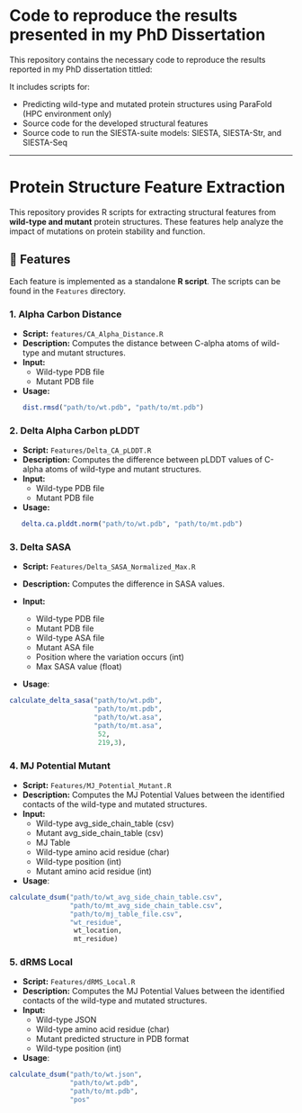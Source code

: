 # Code to reproduce the results presented in my PhD Dissertation
This repository contains the necessary code to reproduce the results reported in my PhD dissertation tittled:

It includes scripts for:
- Predicting wild-type and mutated protein structures using ParaFold (HPC environment only)
- Source code for the developed structural features
- Source code to run the SIESTA-suite models: SIESTA, SIESTA-Str, and SIESTA-Seq

---

# Protein Structure Feature Extraction

This repository provides R scripts for extracting structural features from **wild-type and mutant** protein structures. These features help analyze the impact of mutations on protein stability and function.

## 📌 Features

Each feature is implemented as a standalone **R script**. The scripts can be found in the `Features` directory.


### **1. Alpha Carbon Distance**
- **Script:** `features/CA_Alpha_Distance.R`
- **Description:** Computes the distance between C-alpha atoms of wild-type and mutant structures.
- **Input:**
  - Wild-type PDB file  
  - Mutant PDB file  
- **Usage:**
  ```r
  dist.rmsd("path/to/wt.pdb", "path/to/mt.pdb")
  ```

### **2. Delta Alpha Carbon pLDDT**
- **Script:** `Features/Delta_CA_pLDDT.R`
- **Description:** Computes the difference between pLDDT values of C-alpha atoms of wild-type and mutant structures.
- **Input:**
  - Wild-type PDB file  
  - Mutant PDB file  
- **Usage:**
```r
   delta.ca.plddt.norm("path/to/wt.pdb", "path/to/mt.pdb")
  ```

### **3. Delta SASA**

- **Script:** `Features/Delta_SASA_Normalized_Max.R`
- **Description:** Computes the difference in SASA values.

- **Input:**  
  - Wild-type PDB file  
  - Mutant PDB file  
  - Wild-type ASA file  
  - Mutant ASA file  
  - Position where the variation occurs (int)  
  - Max SASA value (float)  

- **Usage**:
```r
calculate_delta_sasa("path/to/wt.pdb",
                     "path/to/mt.pdb",
                     "path/to/wt.asa",
                     "path/to/mt.asa",
                      52,
                      219,3),
```

### **4. MJ Potential Mutant**

- **Script:** `Features/MJ_Potential_Mutant.R`
- **Description:** Computes the MJ Potential Values between the identified contacts of the wild-type and mutated structures.
- **Input:**  
  - Wild-type avg_side_chain_table (csv)
  - Mutant avg_side_chain_table (csv)
  - MJ Table 
  - Wild-type amino acid residue (char)
  - Wild-type position (int)
  - Mutant amino acid residue (int) 
- **Usage**:
```r
calculate_dsum("path/to/wt_avg_side_chain_table.csv",
               "path/to/mt_avg_side_chain_table.csv",
               "path/to/mj_table_file.csv",
               "wt_residue",
                wt_location,
                mt_residue)
```


### **5. dRMS Local**

- **Script:** `Features/dRMS_Local.R`
- **Description:** Computes the MJ Potential Values between the identified contacts of the wild-type and mutated structures.
- **Input:**  
  - Wild-type JSON
  - Wild-type amino acid residue (char)
  - Mutant predicted structure in PDB format
  - Wild-type position (int)
- **Usage**:
```r
calculate_dsum("path/to/wt.json",
               "path/to/wt.pdb",
               "path/to/mt.pdb",
               "pos"
```






